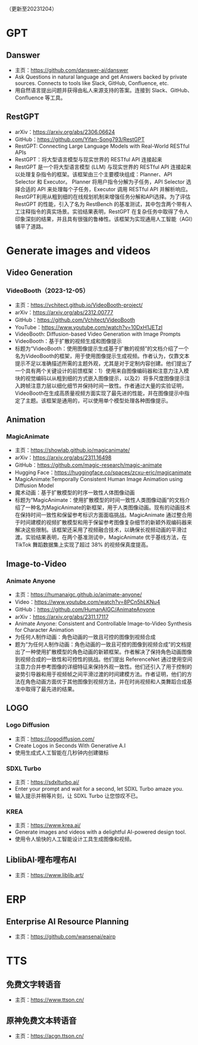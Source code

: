 （更新至20231204）
# GPT
## Danswer
- 主页：https://github.com/danswer-ai/danswer
- Ask Questions in natural language and get Answers backed by private sources. Connects to tools like Slack, GitHub, Confluence, etc.
- 用自然语言提出问题并获得由私人来源支持的答案。连接到 Slack、GitHub、Confluence 等工具。
## RestGPT
- arXiv：https://arxiv.org/abs/2306.06624
- GitHub：https://github.com/Yifan-Song793/RestGPT
- RestGPT: Connecting Large Language Models with Real-World RESTful APIs
- RestGPT：将大型语言模型与现实世界的 RESTful API 连接起来
- RestGPT 是一个将大型语言模型 (LLM) 与现实世界的 RESTful API 连接起来以处理复杂指令的框架。该框架由三个主要模块组成：Planner、API Selector 和 Executor。 Planner 将用户指令分解为子任务，API Selector 选择合适的 API 来处理每个子任务，Executor 调用 RESTful API 并解析响应。 RestGPT利用从粗到细的在线规划机制来增强任务分解和API选择。为了评估 RestGPT 的性能，引入了名为 RestBench 的基准测试，其中包含两个带有人工注释指令的真实场景。实验结果表明，RestGPT 在复杂任务中取得了令人印象深刻的结果，并且具有很强的鲁棒性。该框架为实现通用人工智能（AGI）铺平了道路。
# Generate images and videos
## Video Generation
### VideoBooth（2023-12-05）
- 主页：https://vchitect.github.io/VideoBooth-project/
- arXiv：https://arxiv.org/abs/2312.00777
- GitHub：https://github.com/Vchitect/VideoBooth
- YouTube：https://www.youtube.com/watch?v=10DxH1JETzI
- VideoBooth: Diffusion-based Video Generation with Image Prompts
- VideoBooth：基于扩散的视频生成和图像提示
- 标题为“VideoBooth：使用图像提示生成基于扩散的视频”的文档介绍了一个名为VideoBooth的框架，用于使用图像提示生成视频。作者认为，仅靠文本提示不足以准确描述所需的主题外观，尤其是对于定制内容创建。他们提出了一个具有两个关键设计的前馈框架：1）使用来自图像编码器和注意力注入模块的视觉编码以从粗到细的方式嵌入图像提示，以及2）将多尺度图像提示注入跨帧注意力层以细化细节并保持时间一致性。作者通过大量的实验证明，VideoBooth在生成高质量视频方面实现了最先进的性能，并在图像提示中指定了主题。该框架是通用的，可以使用单个模型处理各种图像提示。
## Animation
### MagicAnimate
- 主页：https://showlab.github.io/magicanimate/
- arXiv：https://arxiv.org/abs/2311.16498
- GitHub：https://github.com/magic-research/magic-animate
- Hugging Face：https://huggingface.co/spaces/zcxu-eric/magicanimate
- MagicAnimate:Temporally Consistent Human Image Animation using Diffusion Model
- 魔术动画：基于扩散模型的时序一致性人体图像动画
- 标题为“MagicAnimate：使用扩散模型的时间一致性人类图像动画”的文档介绍了一种名为MagicAnimate的新框架，用于人类图像动画。现有的动画技术在保持时间一致性和保留参考标识方面面临挑战。MagicAnimate 通过整合用于时间建模的视频扩散模型和用于保留参考图像复杂细节的新颖外观编码器来解决这些限制。该框架还采用了视频融合技术，以确保长视频动画的平滑过渡。实验结果表明，在两个基准测试中，MagicAnimate 优于基线方法，在 TikTok 舞蹈数据集上实现了超过 38% 的视频保真度提高。
## Image-to-Video
### Animate Anyone
- 主页：https://humanaigc.github.io/animate-anyone/
- Video：https://www.youtube.com/watch?v=8PCn5hLKNu4
- GitHub：https://github.com/HumanAIGC/AnimateAnyone
- arXiv：https://arxiv.org/abs/2311.17117
- Animate Anyone: Consistent and Controllable Image-to-Video Synthesis for Character Animation
- 为任何人制作动画：角色动画的一致且可控的图像到视频合成
- 题为“为任何人制作动画：角色动画的一致且可控的图像到视频合成”的文档提出了一种使用扩散模型的角色动画的新颖框架。作者解决了保持角色动画图像到视频合成的一致性和可控性的挑战。他们提出 ReferenceNet 通过使用空间注意力合并参考图像的详细特征来保持外观一致性。他们还引入了用于控制的姿势引导器和用于视频帧之间平滑过渡的时间建模方法。作者证明，他们的方法在角色动画方面优于其他图像到视频方法，并在时尚视频和人类舞蹈合成基准中取得了最先进的结果。
## LOGO
### Logo Diffusion
- 主页：https://logodiffusion.com/
- Create Logos in Seconds With Generative A.I
- 使用生成式人工智能在几秒钟内创建徽标
### SDXL Turbo
- 主页：https://sdxlturbo.ai/
- Enter your prompt and wait for a second, let SDXL Turbo amaze you.
- 输入提示并稍等片刻，让 SDXL Turbo 让您惊叹不已。
### KREA
- 主页：https://www.krea.ai/
- Generate images and videos with a delightful AI-powered design tool.
- 使用令人愉快的人工智能设计工具生成图像和视频。
## LiblibAI·哩布哩布AI
- 主页：https://www.liblib.art/
# ERP
## Enterprise AI Resource Planning
- 主页：https://github.com/wansenai/eairp
# TTS
## 免费文字转语音
- 主页：https://www.ttson.cn/
## 原神免费文本转语音
- 主页：https://acgn.ttson.cn/
